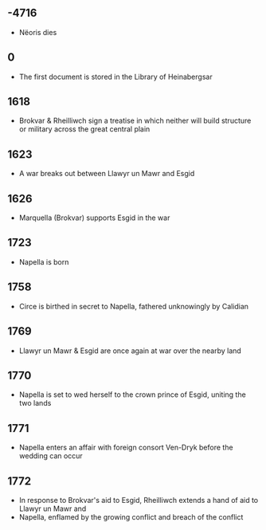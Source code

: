 ## -4716
- Nëoris dies
## 0
- The first document is stored in the Library of Heinabergsar
## 1618
- Brokvar & Rheilliwch sign a treatise in which neither will build structure or military across the great central plain
## 1623 
- A war breaks out between Llawyr un Mawr and Esgid
## 1626
- Marquella (Brokvar) supports Esgid in the war
## 1723
- Napella is born
## 1758
- Circe is birthed in secret to Napella, fathered unknowingly by Calidian
## 1769
- Llawyr un Mawr & Esgid are once again at war over the nearby land
## 1770
- Napella is set to wed herself to the crown prince of Esgid, uniting the two lands
## 1771
- Napella enters an affair with foreign consort Ven-Dryk before the wedding can occur
## 1772
- In response to Brokvar's aid to Esgid, Rheilliwch extends a hand of aid to Llawyr un Mawr and 
- Napella, enflamed by the growing conflict and breach of the conflict